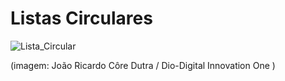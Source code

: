 # Listas Circulares


![Lista_Circular](C:\DEV_WorkSpace\Rep_IntelliJ\BootcampDioNewTalentsJava\src\main\java\dio\digitalinnovation\one\estudoJava\estruturaDeDados\listasCirculares\Lista_Circular.jpg)

(imagem: João Ricardo Côre Dutra / Dio-Digital Innovation One )